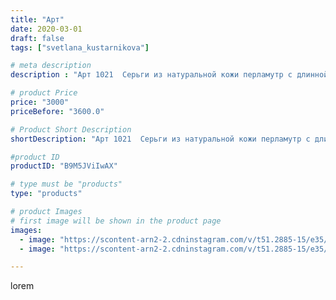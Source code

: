 ```yaml
---
title: "Арт"
date: 2020-03-01
draft: false
tags: ["svetlana_kustarnikova"]

# meta description
description : "Арт 1021  Серьги из натуральной кожи перламутр с длинной кистью . Застежка гвоздики ПРОДАНО"

# product Price
price: "3000"
priceBefore: "3600.0"

# Product Short Description
shortDescription: "Арт 1021  Серьги из натуральной кожи перламутр с длинной кистью . Застежка гвоздики ПРОДАНО"

#product ID
productID: "B9M5JViIwAX"

# type must be "products"
type: "products"

# product Images
# first image will be shown in the product page
images:
  - image: "https://scontent-arn2-2.cdninstagram.com/v/t51.2885-15/e35/88241650_566795713908473_1010473774641966348_n.jpg?_nc_ht=scontent-arn2-2.cdninstagram.com&_nc_cat=105&_nc_ohc=D1zpFX1N738AX-OYufY&se=7&tp=1&oh=80920278e6c3a372a6e8bf38f1ad1c87&oe=605EEDCC&ig_cache_key=MjI1NTQyODgzODA2NjY4MjUzNA%3D%3D.2"
  - image: "https://scontent-arn2-2.cdninstagram.com/v/t51.2885-15/e35/84316725_185990339375789_5756650980325074809_n.jpg?_nc_ht=scontent-arn2-2.cdninstagram.com&_nc_cat=105&_nc_ohc=ZuI-NYY9EmwAX-LoB_C&se=7&tp=1&oh=80b9bc8f5ed92d07b3e1b65cf8aff802&oe=605FCA4C&ig_cache_key=MjI1NTQyODgzODA4MzQ2ODUzMw%3D%3D.2"

---
```

lorem
